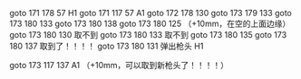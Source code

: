  goto 171 178 57  H1
 goto 171 117 57  A1
 goto 172 178 130
 goto 173 179 133 
  goto 173 180 133 
goto 173 180 138
goto 173 180 125 （+10mm，在空的上面边缘）
goto 173 180 130 取不到
goto 173 180 133 取不到
goto 173 180 135
goto 173 180 137 取到了！！！！
goto 173 180 131 弹出枪头 H1

goto 173 117 137 A1 （+10mm，可以取到新枪头了！！！！）
